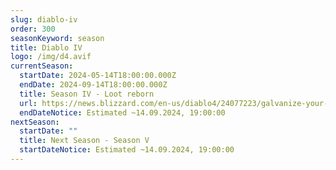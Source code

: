 ```yaml
---
slug: diablo-iv
order: 300
seasonKeyword: season
title: Diablo IV
logo: /img/d4.avif
currentSeason:
  startDate: 2024-05-14T18:00:00.000Z
  endDate: 2024-09-14T18:00:00.000Z
  title: Season IV - Loot reborn
  url: https://news.blizzard.com/en-us/diablo4/24077223/galvanize-your-legend-in-season-4-loot-reborn
  endDateNotice: Estimated ~14.09.2024, 19:00:00
nextSeason:
  startDate: ""
  title: Next Season - Season V
  startDateNotice: Estimated ~14.09.2024, 19:00:00
---
```

